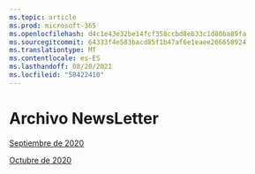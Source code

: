 ```yaml
---
ms.topic: article
ms.prod: microsoft-365
ms.openlocfilehash: d4c1e43e32be14fcf358ccbd8eb33c1d80ba89fa
ms.sourcegitcommit: 64333f4e583bacd85f1b47af6e1eaee266658924
ms.translationtype: MT
ms.contentlocale: es-ES
ms.lasthandoff: 08/20/2021
ms.locfileid: "58422410"
---
```

# <a name="newsletter-archive"></a>Archivo NewsLetter

[Septiembre de 2020](https://github.com/MicrosoftDocs/OfficeDocs-AppCompliance-pr/blob/master/Apps/docs/September%202020.md)

[Octubre de 2020](https://github.com/MicrosoftDocs/OfficeDocs-AppCompliance-pr/blob/master/Apps/docs/October%202020.md)
